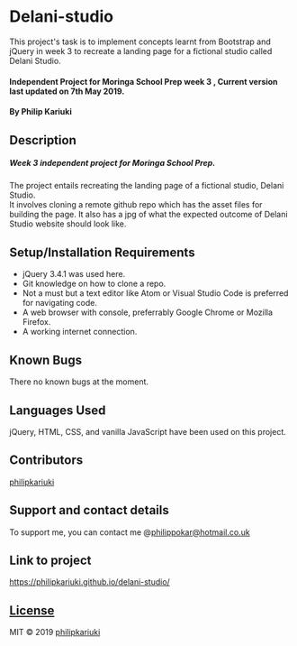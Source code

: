 # Delani-studio
This project's task is to implement concepts learnt from Bootstrap and jQuery in week 3 to recreate a landing page for a fictional studio called Delani Studio.
#### Independent Project for Moringa School Prep week 3 , Current version last updated on 7th May 2019.
#### By **Philip Kariuki**
## Description
##### Week 3 independent project for Moringa School Prep.
The project entails recreating the landing page of a fictional studio, Delani Studio.  
It involves cloning a remote github repo which has the asset files for building the page.  It also has a jpg of what the expected outcome of Delani Studio website should look like.  
## Setup/Installation Requirements
* jQuery 3.4.1 was used here.
* Git knowledge on how to clone a repo.
* Not a must but a text editor like Atom or Visual Studio Code is preferred for navigating code.
* A web browser with console, preferrably Google Chrome or Mozilla Firefox.
* A working internet connection.
## Known Bugs
There no known bugs at the moment.
## Languages Used
jQuery, HTML, CSS, and vanilla JavaScript have been used on this project.
## Contributors
<a href="https://github.com/philipkariuki">philipkariuki</a>

## Support and contact details
To support me, you can contact me @<a href="https://www.gmail.com">philippokar@hotmail.co.uk</a>
## Link to project
https://philipkariuki.github.io/delani-studio/
## [License](https://github.com/philipkariuki/delani-studio/blob/master/LICENSE)
MIT © 2019 [philipkariuki](https://github.com/philipkariuki)
